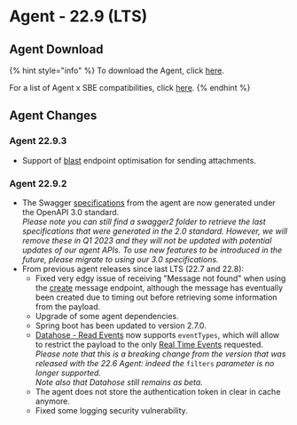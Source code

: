 # Agent - 22.9 (LTS)

## Agent Download

{% hint style="info" %}
To download the Agent, click [here](https://storage.googleapis.com/sym-platform/developers/rest-api/agent-22.9.3.zip).

For a list of Agent x SBE compatibilities, click [here](../../agent-guide/sbe-x-agent-compatibility-matrix.md).
{% endhint %}

## Agent Changes

### Agent 22.9.3

* Support of [blast](https://developers.symphony.com/restapi/reference/blast-message) endpoint optimisation for sending attachments.

### Agent 22.9.2

* The Swagger [specifications](https://github.com/finos/symphony-api-spec) from the agent are now generated under the OpenAPI 3.0 standard.\
  _Please note you can still find a swagger2 folder to retrieve the last specifications that were generated in the 2.0 standard. However, we will remove these in Q1 2023 and they will not be updated with potential updates of our agent APIs. To use new features to be introduced in the future, please migrate to using our 3.0 specifications._
* From previous agent releases since last LTS (22.7 and 22.8):
  * Fixed very edgy issue of receiving "Message not found" when using the [create](https://developers.symphony.com/restapi/reference/create-message-v4) message endpoint, although the message has eventually been created due to timing out before retrieving some information from the payload.
  * Upgrade of some agent dependencies.
  * Spring boot has been updated to version 2.7.0.
  * [Datahose - Read Events](https://developers.symphony.com/restapi/reference/datahose-read-events) now supports `eventTypes`, which will allow to restrict the payload to the only [Real Time Events](../../../building-bots-on-symphony/datafeed/real-time-events.md) requested.\
    _Please note that this is a breaking change from the version that was released with the 22.6 Agent: indeed the_ `filters` _parameter is no longer supported._\
    _Note also that Datahose still remains as beta._
  * The agent does not store the authentication token in clear in cache anymore.
  * Fixed some logging security vulnerability.
